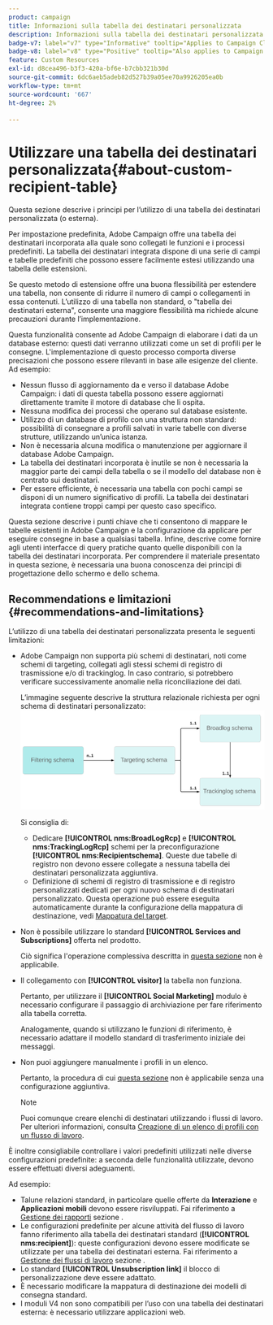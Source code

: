 ```yaml
---
product: campaign
title: Informazioni sulla tabella dei destinatari personalizzata
description: Informazioni sulla tabella dei destinatari personalizzata
badge-v7: label="v7" type="Informative" tooltip="Applies to Campaign Classic v7"
badge-v8: label="v8" type="Positive" tooltip="Also applies to Campaign v8"
feature: Custom Resources
exl-id: d8cea496-b3f3-420a-bf6e-b7cbb321b30d
source-git-commit: 6dc6aeb5adeb82d527b39a05ee70a9926205ea0b
workflow-type: tm+mt
source-wordcount: '667'
ht-degree: 2%

---
```


# Utilizzare una tabella dei destinatari personalizzata{#about-custom-recipient-table}



Questa sezione descrive i principi per l’utilizzo di una tabella dei destinatari personalizzata (o esterna).

Per impostazione predefinita, Adobe Campaign offre una tabella dei destinatari incorporata alla quale sono collegati le funzioni e i processi predefiniti. La tabella dei destinatari integrata dispone di una serie di campi e tabelle predefiniti che possono essere facilmente estesi utilizzando una tabella delle estensioni.

Se questo metodo di estensione offre una buona flessibilità per estendere una tabella, non consente di ridurre il numero di campi o collegamenti in essa contenuti. L’utilizzo di una tabella non standard, o &quot;tabella dei destinatari esterna&quot;, consente una maggiore flessibilità ma richiede alcune precauzioni durante l’implementazione.

Questa funzionalità consente ad Adobe Campaign di elaborare i dati da un database esterno: questi dati verranno utilizzati come un set di profili per le consegne. L&#39;implementazione di questo processo comporta diverse precisazioni che possono essere rilevanti in base alle esigenze del cliente. Ad esempio:

* Nessun flusso di aggiornamento da e verso il database Adobe Campaign: i dati di questa tabella possono essere aggiornati direttamente tramite il motore di database che li ospita.
* Nessuna modifica dei processi che operano sul database esistente.
* Utilizzo di un database di profilo con una struttura non standard: possibilità di consegnare a profili salvati in varie tabelle con diverse strutture, utilizzando un’unica istanza.
* Non è necessaria alcuna modifica o manutenzione per aggiornare il database Adobe Campaign.
* La tabella dei destinatari incorporata è inutile se non è necessaria la maggior parte dei campi della tabella o se il modello del database non è centrato sui destinatari.
* Per essere efficiente, è necessaria una tabella con pochi campi se disponi di un numero significativo di profili. La tabella dei destinatari integrata contiene troppi campi per questo caso specifico.

Questa sezione descrive i punti chiave che ti consentono di mappare le tabelle esistenti in Adobe Campaign e la configurazione da applicare per eseguire consegne in base a qualsiasi tabella. Infine, descrive come fornire agli utenti interfacce di query pratiche quanto quelle disponibili con la tabella dei destinatari incorporata. Per comprendere il materiale presentato in questa sezione, è necessaria una buona conoscenza dei principi di progettazione dello schermo e dello schema.

## Recommendations e limitazioni {#recommendations-and-limitations}

L’utilizzo di una tabella dei destinatari personalizzata presenta le seguenti limitazioni:

* Adobe Campaign non supporta più schemi di destinatari, noti come schemi di targeting, collegati agli stessi schemi di registro di trasmissione e/o di trackinglog. In caso contrario, si potrebbero verificare successivamente anomalie nella riconciliazione dei dati.

   L’immagine seguente descrive la struttura relazionale richiesta per ogni schema di destinatari personalizzato:
   ![](assets/custom_recipient_limitation.png)

   Si consiglia di:

   * Dedicare **[!UICONTROL nms:BroadLogRcp]** e **[!UICONTROL nms:TrackingLogRcp]** schemi per la preconfigurazione **[!UICONTROL nms:Recipientschema]**. Queste due tabelle di registro non devono essere collegate a nessuna tabella dei destinatari personalizzata aggiuntiva.
   * Definizione di schemi di registro di trasmissione e di registro personalizzati dedicati per ogni nuovo schema di destinatari personalizzato. Questa operazione può essere eseguita automaticamente durante la configurazione della mappatura di destinazione, vedi [Mappatura del target](../../configuration/using/target-mapping.md).

* Non è possibile utilizzare lo standard **[!UICONTROL Services and Subscriptions]** offerta nel prodotto.

   Ciò significa l&#39;operazione complessiva descritta in [questa sezione](../../delivery/using/managing-subscriptions.md) non è applicabile.

* Il collegamento con **[!UICONTROL visitor]** la tabella non funziona.

   Pertanto, per utilizzare il **[!UICONTROL Social Marketing]** modulo è necessario configurare il passaggio di archiviazione per fare riferimento alla tabella corretta.

   Analogamente, quando si utilizzano le funzioni di riferimento, è necessario adattare il modello standard di trasferimento iniziale dei messaggi.

* Non puoi aggiungere manualmente i profili in un elenco.

   Pertanto, la procedura di cui [questa sezione](../../platform/using/creating-and-managing-lists.md) non è applicabile senza una configurazione aggiuntiva.

   >[!NOTE]
   >
   >Puoi comunque creare elenchi di destinatari utilizzando i flussi di lavoro. Per ulteriori informazioni, consulta [Creazione di un elenco di profili con un flusso di lavoro](../../configuration/using/creating-a-profile-list-with-a-workflow.md).

È inoltre consigliabile controllare i valori predefiniti utilizzati nelle diverse configurazioni predefinite: a seconda delle funzionalità utilizzate, devono essere effettuati diversi adeguamenti.

Ad esempio:

* Talune relazioni standard, in particolare quelle offerte da **Interazione** e **Applicazioni mobili** devono essere risviluppati. Fai riferimento a [Gestione dei rapporti](../../configuration/using/managing-reports.md) sezione .
* Le configurazioni predefinite per alcune attività del flusso di lavoro fanno riferimento alla tabella dei destinatari standard (**[!UICONTROL nms:recipient]**): queste configurazioni devono essere modificate se utilizzate per una tabella dei destinatari esterna. Fai riferimento a [Gestione dei flussi di lavoro](../../configuration/using/managing-workflows.md) sezione .
* Lo standard **[!UICONTROL Unsubscription link]** il blocco di personalizzazione deve essere adattato.
* È necessario modificare la mappatura di destinazione dei modelli di consegna standard.
* I moduli V4 non sono compatibili per l’uso con una tabella dei destinatari esterna: è necessario utilizzare applicazioni web.
